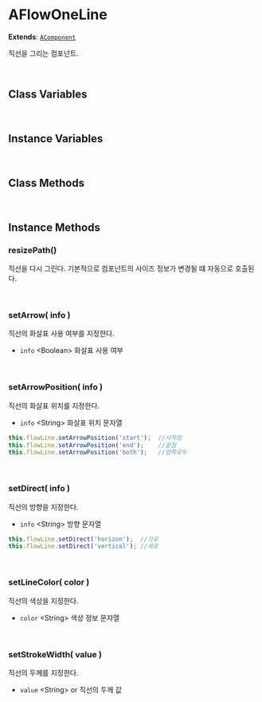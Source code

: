 # AFlowOneLine
**Extends**: [`AComponent`](./../afc/AComponent.md)

직선을 그리는 컴포넌트.

<br/>

## Class Variables

<br/>

## Instance Variables

<br/>

## Class Methods

<br/>

## Instance Methods

### resizePath()

직선을 다시 그린다. 기본적으로 컴포넌트의 사이즈 정보가 변경될 떄 자동으로 호출된다.

<br/>

### setArrow( info )

직선의 화살표 사용 여부를 지정한다.

- `info` \<Boolean> 화살표 사용 여부

<br/>

### setArrowPosition( info )

직선의 화살표 위치를 지정한다.

- `info` \<String> 화살표 위치 문자열

```js
this.flowLine.setArrowPosition('start');  //시작점
this.flowLine.setArrowPosition('end');    //끝점
this.flowLine.setArrowPosition('both');   //양쪽모두
```

<br/>

### setDirect( info )

직선의 방향을 지정한다.

- `info` \<String> 방향 문자열

```js
this.flowLine.setDirect('horizon');  //가로
this.flowLine.setDirect('vertical'); //세로
```

<br/>

### setLineColor( color )

직선의 색상을 지정한다.

- `color` \<String> 색상 정보 문자열

<br/>

### setStrokeWidth( value )

직선의 두께를 지정한다.

- `value` \<String> or <Number> 직선의 두께 값

<br/>

